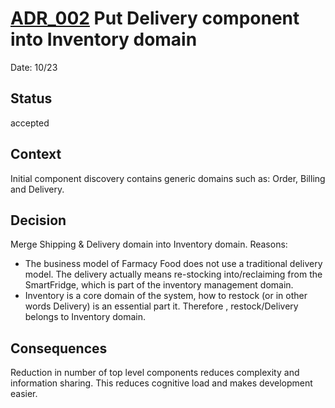 # [ADR_002](../../../README.md) Put Delivery component into Inventory domain

Date: 10/23

## Status

accepted

## Context

Initial component discovery contains generic domains such as: Order, Billing and Delivery.

## Decision

Merge Shipping & Delivery domain into Inventory domain. Reasons:
+ The business model of Farmacy Food does not use a traditional delivery model. The delivery actually means  re-stocking into/reclaiming from the SmartFridge, which is part of the inventory management domain.
+ Inventory is a core domain of the system, how to restock (or in other words Delivery) is an essential part it. Therefore , restock/Delivery belongs to Inventory domain.

## Consequences

Reduction in number of top level components reduces complexity and information sharing. This reduces cognitive load and
makes development easier.
